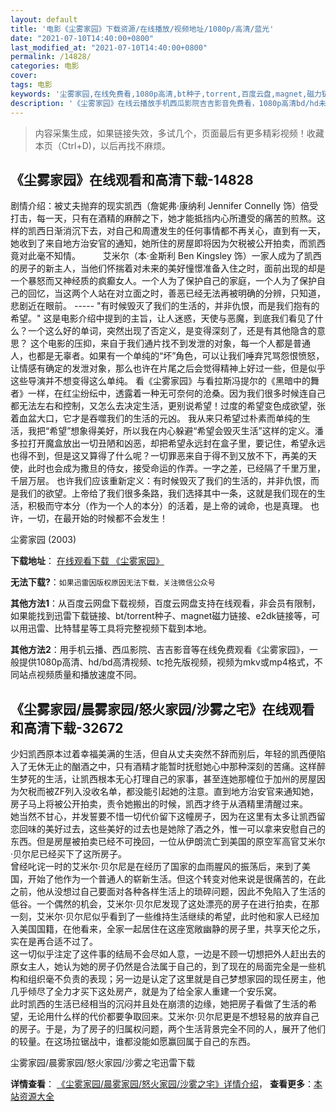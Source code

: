 ```yaml
---
layout: default
title: '电影《尘雾家园》下载资源/在线播放/视频地址/1080p/高清/蓝光'
date: "2021-07-10T14:40:00+0800"
last_modified_at: "2021-07-10T14:40:00+0800"
permalink: /14828/
categories: 电影
cover:
tags: 电影
keywords: '尘雾家园,在线免费看,1080p高清,bt种子,torrent,百度云盘,magnet,磁力链,迅雷下载资源'
description: '《尘雾家园》在线云播放手机西瓜影院吉吉影音免费看，1080p高清bd/hd未删减完整版和tc抢先枪版，mkv/mp4格式，附带bt/torrent种子、magnet/磁力链、百度云盘、网盘资源迅雷下载链接'
---
```


>内容采集生成，如果链接失效，多试几个，页面最后有更多精彩视频！收藏本页（Ctrl+D)，以后再找不麻烦。


## 《尘雾家园》在线观看和高清下载-14828

剧情介绍：被丈夫抛弃的现实凯西（詹妮弗·康纳利 Jennifer Connelly 饰）倍受打击，每一天，只有在酒精的麻醉之下，她才能抵挡内心所遭受的痛苦的煎熬。这样的凯西日渐消沉下去，对自己和周遭发生的任何事情都不再关心，直到有一天，她收到了来自地方治安官的通知，她所住的房屋即将因为欠税被公开拍卖，而凯西竟对此毫不知情。  　　艾米尔（本·金斯利 Ben Kingsley 饰）一家人成为了凯西的房子的新主人，当他们怀揣着对未来的美好憧憬准备入住之时，面前出现的却是一个暴怒而又神经质的疯癫女人。一个人为了保护自己的家庭，一个人为了保护自己的回忆，当这两个人站在对立面之时，善恶已经无法再被明确的分辨，只知道，悲剧近在眼前。 ----- "有时候毁灭了我们的生活的，并非仇恨，而是我们抱有的希望。" 这是电影介绍中提到的主旨，让人迷惑，天使与恶魔，到底我们看见了什么？一个这么好的单词，突然出现了否定义，是变得深刻了，还是有其他隐含的意思？ 这个电影的压抑，来自于我们通片找不到发泄的对象，每一个人都是普通人，也都是无辜者。如果有一个单纯的“坏”角色，可以让我们唾弃咒骂怨恨愤怒，让情感有确定的发泄对象，那么也许在片尾之后会觉得精神上好过一些，但是似乎这些导演并不想变得这么单纯。 看《尘雾家园》与看拉斯冯提尔的《黑暗中的舞者》一样，在红尘纷纭中，透露着一种无可奈何的沧桑。因为我们很多时候连自己都无法左右和控制，又怎么去决定生活，更别说希望！过度的希望变色成欲望，张着血盆大口，它才是吞噬我们的生活的元凶。 我从来只希望过朴素而单纯的生活，我把“希望”想象得美好，所以我在内心躲避“希望会毁灭生活”这样的定义。潘多拉打开魔盒放出一切丑陋和凶恶，却把希望永远封在盒子里，要记住，希望永远也得不到，但是这又算得了什么呢？一切罪恶来自于得不到又放不下，再美的天使，此时也会成为撒旦的侍女，接受命运的作弄。一字之差，已经隔了千里万里，千层万层。 也许我们应该重新定义：有时候毁灭了我们的生活的，并非仇恨，而是我们的欲望。上帝给了我们很多条路，我们选择其中一条，这就是我们现在的生活，积极而守本分（作为一个人的本分）的活着，是上帝的诫命，也是真理。 也许，一切，在最开始的时候都不会发生！


尘雾家园 (2003)

**下载地址**： [在线观看下载 《尘雾家园》](https://www.btbtdy.me/btdy/dy5001.html) 


**无法下载?**：`如果迅雷因版权原因无法下载，关注微信公众号 `

**其他方法1**：从百度云网盘下载视频，百度云网盘支持在线观看，非会员有限制，如果能找到迅雷下载链接、bt/torrent种子、magnet磁力链接、e2dk链接等，可以用迅雷、比特彗星等工具将完整视频下载到本地。

**其他方法2**：用手机云播、西瓜影院、吉吉影音等在线免费观看《尘雾家园》，一般提供1080p高清、hd/bd高清视频、tc抢先版视频，视频为mkv或mp4格式，不同站点视频质量和播放速度不同。


## 《尘雾家园/晨雾家园/怒火家园/沙雾之宅》在线观看和高清下载-32672

少妇凯西原本过着幸福美满的生活，但自从丈夫突然不辞而别后，年轻的凯西便陷入了无休无止的酗酒之中，只有酒精才能暂时抚慰她心中那种深刻的苦痛。这样醉生梦死的生活，让凯西根本无心打理自己的家事，甚至连她那幢位于加州的房屋因为欠税而被ZF列入没收名单，都没能引起她的注意。直到地方治安官来通知她，房子马上将被公开拍卖，责令她搬出的时候，凯西才终于从酒精里清醒过来。<br />她当然不甘心，并发誓要不惜一切代价留下这幢房子，因为在这里有太多让凯西留恋回味的美好过去，这些美好的过去也是她除了酒之外，惟一可以拿来安慰自己的东西。但是房屋被拍卖已经不可挽回，一位从伊朗流亡到美国的原空军高官艾米尔·贝尔尼已经买下了这所房子。<br />曾经叱诧一时的艾米尔&middot;贝尔尼是在经历了国家的血雨腥风的振荡后，来到了美国，开始了他作为一个普通人的崭新生活。但这个转变对他来说是很痛苦的，在此之前，他从没想过自己要面对各种各样生活上的琐碎问题，因此不免陷入了生活的低谷。一个偶然的机会，艾米尔·贝尔尼发现了这处漂亮的房子在进行拍卖，在那一刻，艾米尔&middot;贝尔尼似乎看到了一些维持生活继续的希望，此时他和家人已经加入美国国籍，在他看来，全家一起居住在这座宽敞幽静的房子里，共享天伦之乐，实在是再合适不过了。<br />这一切似乎注定了这件事的结局不会尽如人意，一边是不顾一切想把外人赶出去的原女主人，她认为她的房子仍然是合法属于自己的，到了现在的局面完全是一些机构和组织毫不负责的表现；另一边是认定了这里就是自己梦想家园的现任房主，他几乎倾尽了全力才买下这处房产，就是为了给全家人重建一个安乐窝。<br />此时凯西的生活已经相当的沉闷并且处在崩溃的边缘，她把房子看做了生活的希望，无论用什么样的代价都要争取回来。艾米尔·贝尔尼更是不想轻易的放弃自己的房子。于是，为了房子的归属权问题，两个生活背景完全不同的人，展开了他们的较量。在这场拉锯战中，谁都没能如愿赢回属于自己的东西。</p>


尘雾家园/晨雾家园/怒火家园/沙雾之宅迅雷下载

**详情查看**： [《尘雾家园/晨雾家园/怒火家园/沙雾之宅》详情介绍](/movie/32672/)， **查看更多**：[本站资源大全](/movie/t/all/)

